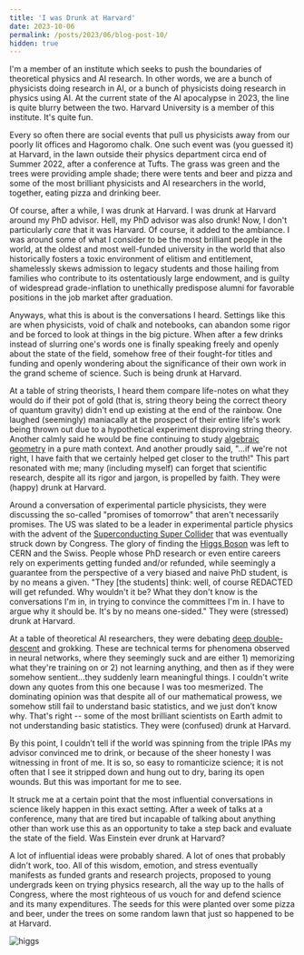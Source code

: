 ```yaml
---
title: 'I was Drunk at Harvard'
date: 2023-10-06
permalink: /posts/2023/06/blog-post-10/
hidden: true
---
```


I'm a member of an institute which seeks to push the boundaries of theoretical physics and AI research. In other words, we are a bunch of physicists doing research in AI, or a bunch of physicists doing research in physics using AI. At the current state of the AI apocalypse in 2023, the line is quite blurry between the two. Harvard University is a member of this institute. It's quite fun.

Every so often there are social events that pull us physicists away from our poorly lit offices and Hagoromo chalk. One such event was (you guessed it) at Harvard, in the lawn outside their physics department circa end of Summer 2022, after a conference at Tufts. The grass was green and the trees were providing ample shade; there were tents and beer and pizza and some of the most brilliant physicists and AI researchers in the world, together, eating pizza and drinking beer.

Of course, after a while, I was drunk at Harvard. I was drunk at Harvard around my PhD advisor. Hell, my PhD advisor was also drunk! Now, I don't particularly *care* that it was Harvard. Of course, it added to the ambiance. I was around some of what I consider to be the most brilliant people in the world, at the oldest and most well-funded university in the world that also historically fosters a toxic environment of elitism and entitlement, shamelessly skews admission to legacy students and those hailing from families who contribute to its ostentatiously large endowment, and is guilty of widespread grade-inflation to unethically predispose alumni for favorable positions in the job market after graduation.

Anyways, what this is about is the conversations I heard. Settings like this are when physicists, void of chalk and notebooks, can abandon some rigor and be forced to look at things in the big picture. When after a few drinks instead of slurring one's words one is finally speaking freely and openly about the state of the field, somehow free of their fought-for titles and funding and openly wondering about the significance of their own work in the grand scheme of science. Such is being drunk at Harvard.

At a table of string theorists, I heard them compare life-notes on what they would do if their pot of gold (that is, string theory being the correct theory of quantum gravity) didn't end up existing at the end of the rainbow. One laughed (seemingly) maniacally at the prospect of their entire life's work being thrown out due to a hypothetical experiment disproving string theory. Another calmly said he would be fine continuing to study [algebraic geometry](https://en.wikipedia.org/wiki/Algebraic_geometry#:~:text=Algebraic%20geometry%20is%20a%20branch,about%20these%20sets%20of%20zeros.) in a pure math context. And another proudly said, "...if we're not right, I have faith that we certainly helped get closer to the truth!" This part resonated with me; many (including myself) can forget that scientific research, despite all its rigor and jargon, is propelled by faith. They were (happy) drunk at Harvard.

Around a conversation of experimental particle physicists, they were discussing the so-called "promises of tomorrow" that aren't necessarily promises. The US was slated to be a leader in experimental particle physics with the advent of the [Superconducting Super Collider](https://en.wikipedia.org/wiki/Superconducting_Super_Collider) that was eventually struck down by Congress. The glory of finding the [Higgs Boson](https://snehjp2.github.io/posts/2022/06/blog-post-6/) was left to CERN and the Swiss. People whose PhD research or even entire careers rely on experiments getting funded and/or refunded, while seemingly a guarantee from the perspective of a very biased and naive PhD student, is by no means a given.  "They [the students] think: well, of course REDACTED will get refunded. Why wouldn't it be? What they don't know is the conversations I'm in, in trying to convince the committees I'm in. I have to argue why it should be. It's by no means one-sided." They were (stressed) drunk at Harvard.

At a table of theoretical AI researchers, they were debating [deep double-descent](https://openai.com/research/deep-double-descent) and grokking. These are technical terms for phenomena observed in neural networks, where they seemingly suck and are either 1) memorizing what they're training on or 2) not learning anything, and then as if they were somehow sentient...they suddenly learn meaningful things. I couldn't write down any quotes from this one because I was too mesmerized. The dominating opinion was that despite all of our mathematical prowess, we somehow still fail to understand basic statistics, and we just don’t know why. That's right -- some of the most brilliant scientists on Earth admit to not understanding basic statistics. They were (confused) drunk at Harvard.

By this point, I couldn’t tell if the world was spinning from the triple IPAs my advisor convinced me to drink, or because of the sheer honesty I was witnessing in front of me. It is so, so easy to romanticize science; it is not often that I see it stripped down and hung out to dry, baring its open wounds. But this was important for me to see.

It struck me at a certain point that the most influential conversations in science likely happen in this exact setting. After a week of talks at a conference, many that are tired but incapable of talking about anything other than work use this as an opportunity to take a step back and evaluate the state of the field. Was Einstein ever drunk at Harvard?

A lot of influential ideas were probably shared. A lot of ones that probably didn't work, too. All of this wisdom, emotion, and stress eventually manifests as funded grants and research projects, proposed to young undergrads keen on trying physics research, all the way up to the halls of Congress, where the most righteous of us vouch for and defend science and its many expenditures. The seeds for this were planted over some pizza and beer, under the trees on some random lawn that just so happened to be at Harvard.

![higgs](/images/harvard.jpeg)
<p align="center">
</p>